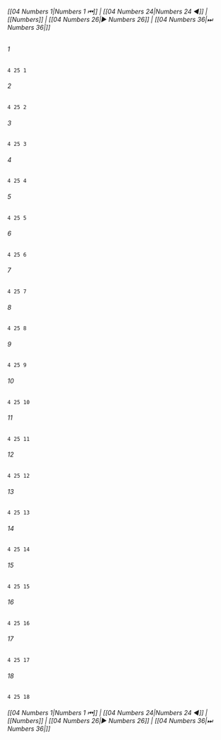 
###### [[04 Numbers 1|Numbers 1 ⏮]] | [[04 Numbers 24|Numbers 24 ◀]] | [[Numbers]] | [[04 Numbers 26|▶ Numbers 26]] | [[04 Numbers 36|⏭ Numbers 36|]]

###### 1
``` verse
4 25 1 
```
###### 2
``` verse
4 25 2 
```
###### 3
``` verse
4 25 3 
```
###### 4
``` verse
4 25 4 
```
###### 5
``` verse
4 25 5 
```
###### 6
``` verse
4 25 6 
```
###### 7
``` verse
4 25 7 
```
###### 8
``` verse
4 25 8 
```
###### 9
``` verse
4 25 9 
```
###### 10
``` verse
4 25 10 
```
###### 11
``` verse
4 25 11 
```
###### 12
``` verse
4 25 12 
```
###### 13
``` verse
4 25 13 
```
###### 14
``` verse
4 25 14 
```
###### 15
``` verse
4 25 15 
```
###### 16
``` verse
4 25 16 
```
###### 17
``` verse
4 25 17 
```
###### 18
``` verse
4 25 18 
```

###### [[04 Numbers 1|Numbers 1 ⏮]] | [[04 Numbers 24|Numbers 24 ◀]] | [[Numbers]] | [[04 Numbers 26|▶ Numbers 26]] | [[04 Numbers 36|⏭ Numbers 36|]]

